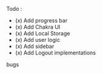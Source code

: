 Todo :

- (x) Add progress bar
- (x) Add Chakra UI
- (x) Add Local Storage
- (x) Add user logic
- (x) Add sidebar
- (x) Add Logout implementations

bugs


